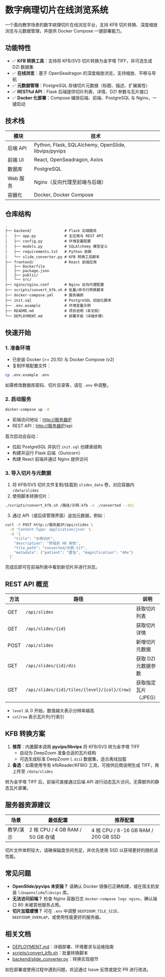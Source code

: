 # 数字病理切片在线浏览系统

一个面向教学场景的数字病理切片在线浏览平台，支持 KFB 切片转换、深度缩放浏览与元数据管理，并提供 Docker Compose 一键部署能力。

## 功能特性

- ✅ **KFB 转换工具**：支持将 KFB/SVS 切片转换为金字塔 TIFF，并可选生成 DZI 数据集
- ✅ **在线浏览**：基于 OpenSeadragon 的深度缩放浏览，支持缩放、平移与导航
- ✅ **元数据管理**：PostgreSQL 存储切片元数据（标题、描述、扩展属性）
- ✅ **RESTful API**：Flask 后端提供切片列表、详情、DZI 参数与瓦片接口
- ✅ **Docker 化部署**：Compose 编排后端、前端、PostgreSQL 与 Nginx，一键启动

## 技术栈

| 模块     | 技术                                                   |
| -------- | ------------------------------------------------------ |
| 后端 API | Python, Flask, SQLAlchemy, OpenSlide, libvips/pyvips   |
| 前端 UI  | React, OpenSeadragon, Axios                            |
| 数据库   | PostgreSQL                                             |
| Web 服务 | Nginx（反向代理至前端与后端）                          |
| 容器化   | Docker, Docker Compose                                 |

## 仓库结构

```
.
├── backend/               # Flask 后端服务
│   ├── app.py             # 主应用与 REST API
│   ├── config.py          # 环境变量配置
│   ├── models.py          # SQLAlchemy 模型定义
│   ├── requirements.txt   # Python 依赖
│   └── slide_converter.py # KFB 转换工具脚本
├── frontend/              # React 前端应用
│   ├── Dockerfile
│   ├── package.json
│   ├── public/
│   └── src/
├── nginx/nginx.conf       # Nginx 反向代理配置
├── scripts/convert_kfb.sh # 批量/命令行转换脚本
├── docker-compose.yml     # 服务编排
├── init.sql               # PostgreSQL 初始化脚本
├── .env.example           # 环境变量示例
├── README.md              # 项目说明（本文档）
└── DEPLOYMENT.md          # 部署手册（详细步骤）
```

## 快速开始

### 1. 准备环境

- 已安装 Docker (>= 20.10) 与 Docker Compose (v2)
- 复制环境配置文件：

```bash
cp .env.example .env
```

如需修改数据库密码、切片目录等，请在 `.env` 中调整。

### 2. 启动服务

```bash
docker-compose up -d
```

- 前端访问地址：<http://服务器IP>
- REST API：<http://服务器IP>/api

首次启动会自动：
- 拉起 PostgreSQL 并执行 `init.sql` 创建表结构
- 构建并运行 Flask 后端（Gunicorn）
- 构建 React 前端并通过 Nginx 提供访问

### 3. 导入切片与元数据

1. 将 KFB/SVS 切片文件复制/挂载到 `slides_data` 卷，对应容器内 `/data/slides`
2. 使用脚本转换切片：

```bash
./scripts/convert_kfb.sh /路径/示例.kfb -o ./converted --dzi
```

3. 通过 API（或后续管理界面）追加元数据，例如：

```bash
curl -X POST http://服务器IP/api/slides \
  -H 'Content-Type: application/json' \
  -d '{
    "title": "示例切片",
    "description": "肝组织 HE 染色",
    "file_path": "converted/示例.tif",
    "metadata": {"patient": "匿名", "magnification": "40x"}
  }'
```

完成后即可在前端列表中看到新切片并进行浏览。

## REST API 概览

| 方法 | 路径                                           | 说明                 |
| ---- | ---------------------------------------------- | -------------------- |
| GET  | `/api/slides`                                  | 获取切片列表         |
| GET  | `/api/slides/{id}`                             | 获取切片详情         |
| POST | `/api/slides`                                  | 新增切片元数据       |
| GET  | `/api/slides/{id}/dzi`                         | 获取 DZI 元数据参数  |
| GET  | `/api/slides/{id}/tiles/{level}/{col}/{row}`   | 获取指定瓦片（JPEG） |

- `level` 从 0 开始，数值越大表示分辨率越高
- `col`/`row` 表示瓦片列/行索引

## KFB 转换方案

1. **推荐**：内置脚本调用 **pyvips/libvips** 将 KFB/SVS 转为金字塔 TIFF
   - 自动为 DeepZoom 准备合适的瓦片结构
   - 可选生成标准 DeepZoom (`.dzi`) 数据集，适合离线加载
2. **备选**：如需使用专有 kfbReader/KFBIO 工具，可按供应商说明生成 TIFF，再上传至 `/data/slides`

转为金字塔 TIFF 后，前端可直接通过后端 API 进行动态瓦片访问，无需额外的静态瓦片部署。

## 服务器资源建议

| 场景   | 最低配置                     | 推荐配置                         |
| ------ | ---------------------------- | -------------------------------- |
| 教学/演示 | 2 核 CPU / 4 GB RAM / 50 GB 存储 | 4 核 CPU / 8-16 GB RAM / 200 GB SSD |

切片文件体积较大，请确保磁盘空间充足，并优先使用 SSD 以获得更好的随机读性能。

## 常见问题

- **OpenSlide/pyvips 未安装？** 请确认 Docker 镜像已正确构建，或在宿主机安装 `libopenslide`/`libvips` 库。
- **无法访问前端？** 检查 Nginx 容器日志 `docker-compose logs nginx`，确认端口 80 未被其他服务占用。
- **切片加载缓慢？** 可在 `.env` 中调整 `DEEPZOOM_TILE_SIZE`、`DEEPZOOM_OVERLAP`，或使用性能更好的服务器。

## 相关文档

- [DEPLOYMENT.md](./DEPLOYMENT.md)：详细部署、环境要求与运维指南
- [scripts/convert_kfb.sh](./scripts/convert_kfb.sh)：批量转换脚本
- [backend/slide_converter.py](./backend/slide_converter.py)：转换实现细节

如在部署或使用过程中遇到问题，欢迎通过 Issue 反馈或提交 PR 进行改进。
